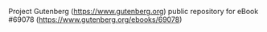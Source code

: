 Project Gutenberg (https://www.gutenberg.org) public repository for
eBook #69078 (https://www.gutenberg.org/ebooks/69078)
